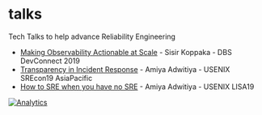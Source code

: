 # talks
Tech Talks to help advance Reliability Engineering

* [Making Observability Actionable at Scale](https://github.com/squadcastHQ/talks/blob/master/talks/dbs-devconnect2019-making-observability-actionable-at-scale.md) - Sisir Koppaka - DBS DevConnect 2019 
* [Transparency in Incident Response](https://github.com/squadcastHQ/talks/blob/master/talks/usenix-srecon19-asiapacific-transparency-in-incident-response.md) - Amiya Adwitiya - USENIX SREcon19 AsiaPacific
* [How to SRE when you have no SRE](https://github.com/squadcastHQ/talks/blob/master/talks/usenix-srecon19-asiapacific-transparency-in-incident-response.md) - Amiya Adwitiya - USENIX LISA19

[![Analytics](https://ga-beacon.appspot.com/UA-109315563-1/talks/readme)](https://www.squadcast.com)


